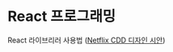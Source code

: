 # React 프로그래밍

React 라이브리러 사용법 ([Netflix CDD 디자인 시안](https://www.figma.com/file/h8TGXGKYm1Rq37zSeYrrAp/CDD-%E2%8C%81-ATOMIC-DESIGN-(Share)/duplicate))
